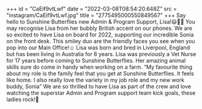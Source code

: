 +++
id = "CaEif9vtLwf"
date = "2022-03-08T08:54:20.648Z"
src = "instagram/CaEif9vtLwf.jpg"
title = "2775495000550849567"
+++
Say hello to Sunshine Butterflies new Admin & Program Support, Lisa!😃🥳🦋 You may recognise Lisa from her bubbly British accent on our phones. We are so excited to have Lisa on board for 2022, supporting our incredible Sonia on the front desk. This smiley duo are the friendly faces you see when you pop into our Main Office!☺ Lisa was born and bred in Liverpool, England but has been living in Australia for 8 years. Lisa was previously a Vet Nurse for 17 years before coming to Sunshine Butterflies. Her amazing animal skills sure do come in handy when working on a farm. “My favourite thing about my role is the family feel that you get at Sunshine Butterflies. It feels like home. I also really love the variety in my job role and my new work buddy, Sonia” We are so thrilled to have Lisa as part of the crew and love watching the superstar Admin and Program support team kick goals, these ladies rock!🤩